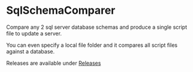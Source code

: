 # SqlSchemaComparer
Compare any 2 sql server database schemas and produce a single script file to update a server.

You can even specify a local file folder and it compares all script files against a database. 

Releases are available under [Releases](https://github.com/philprett/SqlSchemaComparer/releases)

